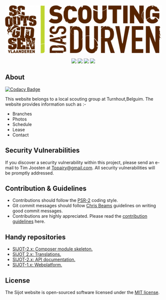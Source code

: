 ![alt tag](https://github.com/Tjoosten/SVG-scss/blob/master/repo-assets/logo.jpg)

<p align="center">
    <a href="https://travis-ci.org/Tjoosten/website"><img src="https://travis-ci.org/Tjoosten/website.svg?branch=develop"></a>
    <a href="https://github.com/Scouts-Sint-Joris/SIJOT-2.x/releases"><img src="https://img.shields.io/github/tag/Scouts-Sint-Joris/SIJOT-2.x.svg?style=flat&label=release"></a>
    <a href="https://github.com/Scouts-Sint-Joris/SIJOT-2.x/blob/master/LICENSE"><img src="https://img.shields.io/badge/license-MIT-brightgreen.svg?style=flat"></a>
    <a href="#"><img src="https://codecov.io/gh/Scouts-Sint-Joris/SIJOT-2.x/branch/master/graphs/badge.svg"></a>
</p>

## About

[![Codacy Badge](https://api.codacy.com/project/badge/Grade/7c573e14c38048e1b341ae7b3986f21a)](https://www.codacy.com/app/Scouts-Sint-Joris/SIJOT-3.x?utm_source=github.com&utm_medium=referral&utm_content=Scouts-Sint-Joris/SIJOT-3.x&utm_campaign=badger)

This website belongs to a local scouting group at Turnhout,Belguim. The website provides information such as :-
* Branches
* Photos
* Schedule
* Lease
* Contact

## Security Vulnerabilities

If you discover a security vulnerability within this project,
please send an e-mail to Tim Joosten at Topairy@gmail.com. All security vulnerabilities will be promptly addressed.

## Contribution & Guidelines

<ul>
    <li>Contributions should follow the <a href="https://github.com/php-fig/fig-standards/blob/master/accepted/PSR-2-coding-style-guide.md">PSR-2</a> coding style.</li>
    <li>Git commit messages should follow <a href="http://chris.beams.io/posts/git-commit/">Chris Beams</a> guidelines on writing good commit messages.</li>
    <li>Contributions are highly appreciated. Please read the <a href="contributing.md">contribution guidelines</a> here.</li>
</ul>

## Handy repositories

<ul>
  <li><a href="https://github.com/Scouts-Sint-Joris/Module-skeleton">SIJOT-2.x: Composer module skeleton.</a></li>
  <li><a href="https://github.com/Scouts-Sint-Joris/Translations.">SIJOT 2.x: Translations.</a></li>
  <li><a href="https://github.com/Scouts-Sint-Joris/API-docs">SIJOT-2.x: API documentation.</a></li>
  <li><a href="https://github.com/Scouts-Sint-Joris/SIJOT-1.x">SIJOT-1.x: Webplatform.</a></li>
</ul>

## License

The Sijot website is open-sourced software licensed under the [MIT license](http://opensource.org/licenses/MIT).
